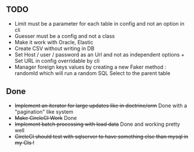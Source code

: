 ## TODO
* Limit must be a parameter for each table in config and not an option in cli
* Guesser must be a config and not a class
* Make it work with Oracle, Elastic
* Create CSV without writing in DB
* Set Host / user / password as an Url and not as independent options + Set URL in config overridable by cli
* Manager foreign keys values by creating a new Faker method : randomId which will run a random SQL Select to the parent table



## Done
* ~~Implement an iterator for large updates like in doctrine/orm~~ Done with a "pagination" like system
* ~~Make CircleCI Work~~ Done
* ~~Implement batch processing with load data~~ Done and working pretty well
* ~~CircleCI should test with sqlserver to have something else than mysql in my CIs !~~
